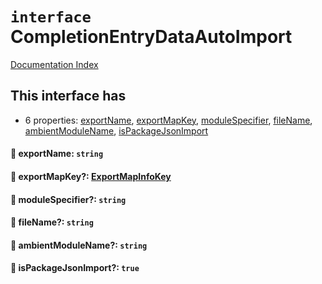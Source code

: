 # `interface` CompletionEntryDataAutoImport

[Documentation Index](../README.md)

## This interface has

- 6 properties:
[exportName](#-exportname-string),
[exportMapKey](#-exportmapkey-exportmapinfokey),
[moduleSpecifier](#-modulespecifier-string),
[fileName](#-filename-string),
[ambientModuleName](#-ambientmodulename-string),
[isPackageJsonImport](#-ispackagejsonimport-true)


#### 📄 exportName: `string`



#### 📄 exportMapKey?: [ExportMapInfoKey](../type.ExportMapInfoKey/README.md)



#### 📄 moduleSpecifier?: `string`



#### 📄 fileName?: `string`



#### 📄 ambientModuleName?: `string`



#### 📄 isPackageJsonImport?: `true`



